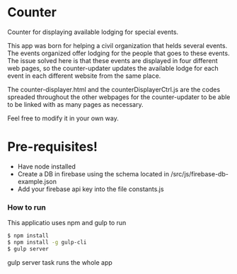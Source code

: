 # Counter
Counter for displaying available lodging for special events. 

This app was born for helping a civil organization that helds several events. The events organized offer lodging for the people that goes to these events. The issue solved here is that these events are displayed in four different web pages, so the counter-updater updates the available lodge for each event in each different website from the same place.

The counter-displayer.html and the counterDisplayerCtrl.js are the codes spreaded throughout the other webpages for the counter-updater to be able to be linked with as many pages as necessary.

Feel free to modify it in your own way.

# Pre-requisites!

  - Have node installed
  - Create a DB in firebase using the schema located in /src/js/firebase-db-example.json
  - Add your firebase api key into the file constants.js

### How to run

This applicatio uses npm and gulp to run

```sh
$ npm install
$ npm install -g gulp-cli
$ gulp server
```

gulp server task runs the whole app